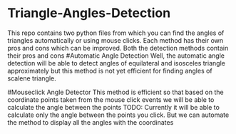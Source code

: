 # Triangle-Angles-Detection
This repo contains two python files from which you can find the angles of triangles automatically or using mouse clicks. Each method has their own pros and cons which can be improved. 
Both the detection methods contain their pros and cons
#Automatic Angle Detection
Well, the automatic angle detection will be able to detect angles of equilateral and isosceles triangle approximately but this method is not yet efficient for finding angles of scalene triangle.

#Mouseclick Angle Detector
This method is efficient so that based on the coordinate points taken from the mouse click events we will be able to calculate the angle between the points
 TODO: Currently it will be able to calculate only the angle between the points you click. But we can automate the method to display all the angles with the coordinates